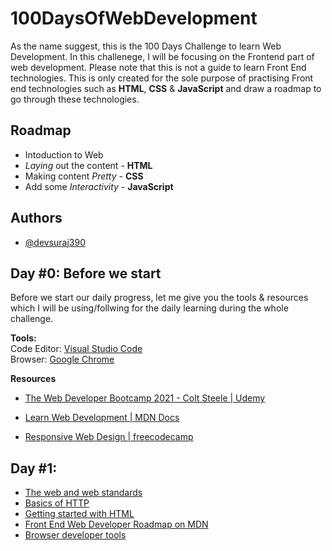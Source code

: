 
# 100DaysOfWebDevelopment

As the name suggest, this is the 100 Days Challenge to learn Web Development. In this challenege, I will be focusing on the Frontend part of web development. Please note that this is not a guide to learn Front End technologies. This is only created for the sole purpose of practising Front end technologies such as **HTML**, **CSS** &
**JavaScript** and draw a roadmap to go through these technologies.



## Roadmap

- Intoduction to Web
- *Laying* out the content - **HTML**
- Making content *Pretty* - **CSS**
- Add some *Interactivity* - **JavaScript**
 
 
  
## Authors

- [@devsuraj390](https://www.github.com/devsuraj390)




## Day #0: Before we start
Before we start our daily progress, let me give you the tools & resources which 
I will be using/follwing for the daily learning during the whole challenge.

**Tools:**\
Code Editor: [Visual Studio Code](https://code.visualstudio.com/)\
Browser: [Google Chrome](https://www.google.com/intl/en_in/chrome/) 

**Resources**
- [The Web Developer Bootcamp 2021 - Colt Steele | Udemy](https://www.udemy.com/course/the-web-developer-bootcamp/)

- [Learn Web Development | MDN Docs](https://developer.mozilla.org/en-US/docs/Learn)

- [Responsive Web Design | freecodecamp](https://www.freecodecamp.org/learn/responsive-web-design/)

## Day #1: 
* [The web and web standards](https://developer.mozilla.org/en-US/docs/Learn/Getting_started_with_the_web/The_web_and_web_standards)
* [Basics of HTTP](https://developer.mozilla.org/en-US/docs/Web/HTTP/Basics_of_HTTP)
* [Getting started with HTML](https://developer.mozilla.org/en-US/docs/Learn/HTML/Introduction_to_HTML/Getting_started)
* [Front End Web Developer Roadmap on MDN](https://developer.mozilla.org/en-US/docs/Learn/Front-end_web_developer#getting_started)
* [Browser developer tools](https://developer.mozilla.org/en-US/docs/Learn/Common_questions/What_are_browser_developer_tools)

